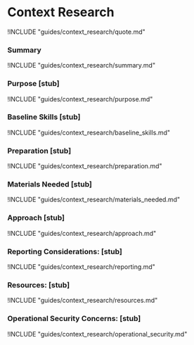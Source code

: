 # Context Research

!INCLUDE "guides/context_research/quote.md"

### Summary

!INCLUDE "guides/context_research/summary.md"

### Purpose [stub]

!INCLUDE "guides/context_research/purpose.md"

### Baseline Skills [stub]

!INCLUDE "guides/context_research/baseline_skills.md"

### Preparation [stub]

!INCLUDE "guides/context_research/preparation.md"

### Materials Needed [stub]

!INCLUDE "guides/context_research/materials_needed.md"

### Approach [stub]

!INCLUDE "guides/context_research/approach.md"

### Reporting Considerations: [stub]

!INCLUDE "guides/context_research/reporting.md"

### Resources: [stub]

!INCLUDE "guides/context_research/resources.md"

### Operational Security Concerns: [stub]

!INCLUDE "guides/context_research/operational_security.md"
